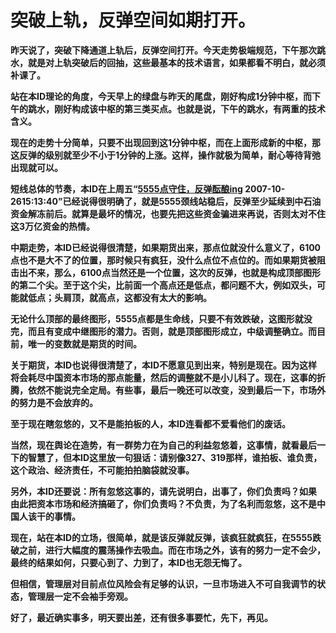 突破上轨，反弹空间如期打开。
====



**昨天说了，突破下降通道上轨后，反弹空间打开。今天走势极端规范，下午那次跳水，就是对上轨突破后的回抽，这些最基本的技术语言，如果都看不明白，就必须补课了。**

**站在本ID理论的角度，今天早上的绿盘与昨天的尾盘，刚好构成1分钟中枢，而下午的跳水，刚好构成该中枢的第三类买点。也就是说，下午的跳水，有两重的技术含义。**

**现在的走势十分简单，只要不出现回到这1分钟中枢，而在上面形成新的中枢，那这反弹的级别就至少不小于1分钟的上涨。这样，操作就极为简单，耐心等待背弛出现就可以。**

**短线总体的节奏，本ID在上周五“[5555点守住，反弹酝酿ing](http://blog.sina.com.cn/s/blog_486e105c01000e81.html) 2007-10-2615:13:40”已经说得很明确了，就是5555颈线站稳后，反弹至少延续到中石油资金解冻前后。就算是最坏的情况，也要先把这些资金骗进来再说，否则太对不住这3万亿资金的热情。**

**中期走势，本ID已经说得很清楚，如果期货出来，那点位就没什么意义了，6100点也不是大不了的位置，那时候只有疯狂，没什么点位不点位的。而如果期货被阻击出不来，那么，6100点当然还是一个位置，这次的反弹，也就是构成顶部图形的第二个尖。至于这个尖，比前面一个高点还是低点，都问题不大，例如双头，可能就低点；头肩顶，就高点，这都没有太大的影响。**

**无论什么顶部的最终图形，5555点都是生命线，只要不有效跌破，这图形就没完，而且有变成中继图形的潜力。否则，就是顶部图形成立，中级调整确立。而目前，唯一的变数就是期货的时间。**

**关于期货，本ID也说得很清楚了，本ID不愿意见到出来，特别是现在。因为这样将会耗尽中国资本市场的那点能量，然后的调整就不是小儿科了。现在，这事的折腾，依然不能说完全定局。有些事，最后一晚还可以改变，没到最后一下，市场外的努力是不会放弃的。**

**至于现在瞎忽悠的，又不是能拍板的人，本ID连看都不爱看他们的废话。**

**当然，现在舆论在造势，有一群势力在为自己的利益忽悠着，这事情，就看最后一下的智慧了，但本ID这里放一句狠话：请别像327、319那样，谁拍板、谁负责，这个政治、经济责任，不可能拍拍脑袋就没事。**

**另外，本ID还要说：所有忽悠这事的，请先说明白，出事了，你们负责吗？如果由此把资本市场和经济搞砸了，你们负责吗？不负责，为了名利而忽悠，这不是中国人该干的事情。**

**现在，站在本ID的立场，很简单，就是该反弹就反弹，该疯狂就疯狂，在5555跌破之前，进行大幅度的震荡操作去吸血。而在市场之外，该有的努力一定不会少，最终的结果如何，只要心到了、力到了，本ID也无怨无悔了。**

**但相信，管理层对目前点位风险会有足够的认识，一旦市场进入不可自我调节的状态，管理层一定不会袖手旁观。**

**好了，最近确实事多，明天要出差，还有很多事要忙，先下，再见。**
